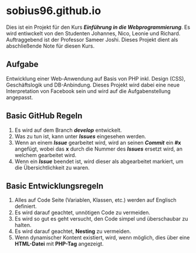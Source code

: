 # sobius96.github.io

Dies ist ein Projekt für den Kurs _**Einführung in die Webprogrammierung**_. Es wird entiwckelt von den Studenten Johannes, Nico, Leonie und Richard. Auftraggebend ist der Professor Sameer Joshi. Dieses Projekt dient als abschließende Note für diesen Kurs.

## Aufgabe

Entwicklung einer Web-Anwendung auf Basis von PHP inkl. Design (CSS), Geschäftslogik und DB-Anbindung. Dieses Projekt wird dabei eine neue Interpretation von Facebook sein und wird auf die Aufgabenstellung angepasst.

## Basic GitHub Regeln

1. Es wird auf dem Branch _**develop**_ entwickelt.
2. Was zu tun ist, kann unter _**Issues**_ eingesehen werden.
3. Wenn an einem _**Issue**_ gearbeitet wird, wird an seinen _**Commit**_ ein **#x** angefügt, wobei das **x** durch die Nummer des _**Issues**_ ersetzt wird, an welchem gearbeitet wird.
4. Wenn ein _**Issue**_ beendet ist, wird dieser als abgearbeitet markiert, um die Übersichtlichkeit zu waren.

## Basic Entwicklungsregeln

1. Alles auf Code Seite (Variablen, Klassen, etc.) werden auf Englisch definiert.
2. Es wird darauf geachtet, unnötigen Code zu vermeiden.
3. Es wird so gut es geht versucht, den Code simpel und überschaubar zu halten.
4. Es wird darauf geachtet, **Nesting** zu vermeiden.
5. Wenn dynamischer Kontent existiert, wird, wenn möglich, dies über eine **HTML-Datei** mit **PHP-Tag** angezeigt.